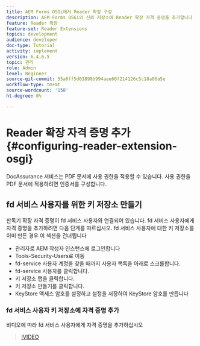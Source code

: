 ```yaml
---
title: AEM Forms OSGi에서 Reader 확장 구성
description: AEM Forms OSGi의 신뢰 저장소에 Reader 확장 자격 증명을 추가합니다
feature: Reader 확장
feature-set: Reader Extensions
topics: development
audience: developer
doc-type: Tutorial
activity: implement
version: 6.4,6.5
topic: 관리
role: Admin
level: Beginner
source-git-commit: 55a6ff5d01898b994aee60f214126c5c18a06a5e
workflow-type: tm+mt
source-wordcount: '158'
ht-degree: 0%

---
```



# Reader 확장 자격 증명 추가{#configuring-reader-extension-osgi}

DocAssurance 서비스는 PDF 문서에 사용 권한을 적용할 수 있습니다. 사용 권한을 PDF 문서에 적용하려면 인증서를 구성합니다.

## fd 서비스 사용자를 위한 키 저장소 만들기

판독기 확장 자격 증명이 fd 서비스 사용자와 연결되어 있습니다. fd 서비스 사용자에게 자격 증명을 추가하려면 다음 단계를 따르십시오. fd 서비스 사용자에 대한 키 저장소를 이미 만든 경우 이 섹션을 건너뜁니다

* 관리자로 AEM 작성자 인스턴스에 로그인합니다
* Tools-Security-Users로 이동
* fd-service 사용자 계정을 찾을 때까지 사용자 목록을 아래로 스크롤합니다.
* fd-service 사용자를 클릭합니다.
* 키 저장소 탭을 클릭합니다.
* 키 저장소 만들기를 클릭합니다.
* KeyStore 액세스 암호를 설정하고 설정을 저장하여 KeyStore 암호를 만듭니다

### fd 서비스 사용자 키 저장소에 자격 증명 추가

비디오에 따라 fd 서비스 사용자에게 자격 증명을 추가하십시오

>[!VIDEO](https://video.tv.adobe.com/v/335849?quality=9&learn=on)











